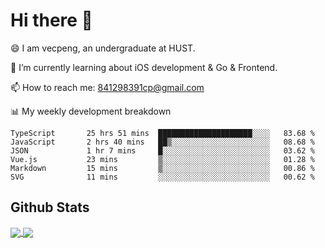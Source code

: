 
# Hi there 👋
😄 I am vecpeng, an undergraduate at HUST.

🌱 I’m currently learning about iOS development & Go & Frontend.

📫 How to reach me: 841298391cp@gmail.com

📊 My weekly development breakdown
<!--START_SECTION:waka-->

```text
TypeScript       25 hrs 51 mins  █████████████████████░░░░   83.68 %
JavaScript       2 hrs 40 mins   ██▒░░░░░░░░░░░░░░░░░░░░░░   08.68 %
JSON             1 hr 7 mins     █░░░░░░░░░░░░░░░░░░░░░░░░   03.62 %
Vue.js           23 mins         ▒░░░░░░░░░░░░░░░░░░░░░░░░   01.28 %
Markdown         15 mins         ▒░░░░░░░░░░░░░░░░░░░░░░░░   00.86 %
SVG              11 mins         ░░░░░░░░░░░░░░░░░░░░░░░░░   00.62 %
```

<!--END_SECTION:waka-->

## Github Stats
<a href="https://github.com/anuraghazra/github-readme-stats">
  <img align="center" src="https://github-readme-stats.vercel.app/api?username=vecpeng&count_private=true&hide=stars" />
</a>
<a href="https://github.com/anuraghazra/convoychat">
  <img align="center" src="https://github-readme-stats.vercel.app/api/top-langs/?username=vecpeng&layout=compact" />
</a>
